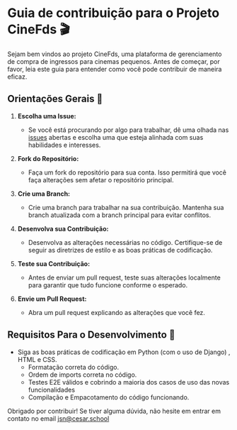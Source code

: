 # Guia de contribuição para o Projeto CineFds 🎬

Sejam bem vindos ao projeto CineFds, uma plataforma de gerenciamento de compra de ingressos para cinemas pequenos. Antes de começar, por favor, leia este guia para entender como você pode contribuir de maneira eficaz.

## Orientações Gerais 👀

1. **Escolha uma Issue:**
   - Se você está procurando por algo para trabalhar, dê uma olhada nas [issues](https://github.com/julsales/cinema-fds/issues) abertas e escolha uma que esteja alinhada com suas habilidades e interesses.

2. **Fork do Repositório:**
   - Faça um fork do repositório para sua conta. Isso permitirá que você faça alterações sem afetar o repositório principal.

3. **Crie uma Branch:**
   - Crie uma branch para trabalhar na sua contribuição. Mantenha sua branch atualizada com a branch principal para evitar conflitos.

4. **Desenvolva sua Contribuição:**
   - Desenvolva as alterações necessárias no código. Certifique-se de seguir as diretrizes de estilo e as boas práticas de codificação.

5. **Teste sua Contribuição:**
   - Antes de enviar um pull request, teste suas alterações localmente para garantir que tudo funcione conforme o esperado.

6. **Envie um Pull Request:**
   - Abra um pull request explicando as alterações que você fez. 

## Requisitos Para o Desenvolvimento 🤔

- Siga as boas práticas de codificação em Python (com o uso de Django) , HTML e CSS.
  - Formatação correta do código.
  - Ordem de imports correta no código.
  - Testes E2E válidos e cobrindo a maioria dos casos de uso das novas funcionalidades
  - Compilação e Empacotamento do código funcionando.

Obrigado por contribuir! Se tiver alguma dúvida, não hesite em entrar em contato no email jsn@cesar.school
